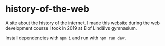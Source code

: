 # history-of-the-web

A site about the history of the internet. I made this website during the web development course I took in 2019 at Elof Lindälvs gymnasium.

Install dependencies with `npm i` and run with `npm run dev`.
